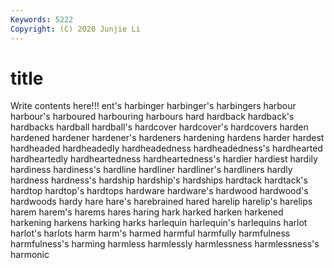 ```yaml
---
Keywords: 5222
Copyright: (C) 2020 Junjie Li
---
```


# title

Write contents here!!!
ent's 
harbinger 
harbinger's 
harbingers 
harbour 
harbour's 
harboured 
harbouring 
harbours 
hard
hardback 
hardback's 
hardbacks 
hardball 
hardball's 
hardcover 
hardcover's 
hardcovers 
harden 
hardened
hardener 
hardener's 
hardeners 
hardening 
hardens 
harder 
hardest 
hardheaded 
hardheadedly 
hardheadedness
hardheadedness's 
hardhearted 
hardheartedly 
hardheartedness 
hardheartedness's 
hardier 
hardiest 
hardily 
hardiness 
hardiness's
hardline 
hardliner 
hardliner's 
hardliners 
hardly 
hardness 
hardness's 
hardship 
hardship's 
hardships
hardtack 
hardtack's 
hardtop 
hardtop's 
hardtops 
hardware 
hardware's 
hardwood 
hardwood's 
hardwoods
hardy 
hare 
hare's 
harebrained 
hared 
harelip 
harelip's 
harelips 
harem 
harem's
harems 
hares 
haring 
hark 
harked 
harken 
harkened 
harkening 
harkens 
harking
harks 
harlequin 
harlequin's 
harlequins 
harlot 
harlot's 
harlots 
harm 
harm's 
harmed
harmful 
harmfully 
harmfulness 
harmfulness's 
harming 
harmless 
harmlessly 
harmlessness 
harmlessness's 
harmonic
